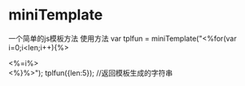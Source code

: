 miniTemplate
============

一个简单的js模板方法
使用方法
var tplfun = miniTemplate("<%for(var i=0;i<len;i++){%><div><%=i%></div><%}%>");
tplfun({len:5}); //返回模板生成的字符串
